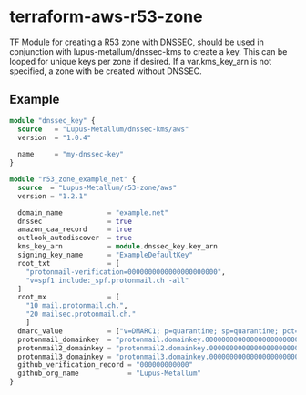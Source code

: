 # terraform-aws-r53-zone
TF Module for creating a R53 zone with DNSSEC, should be used in conjunction with lupus-metallum/dnssec-kms to create a key. This can be looped for unique keys per zone if desired. If a var.kms_key_arn is not specified, a zone with be created without DNSSEC.

## Example
``` Terraform
module "dnssec_key" {
  source   = "Lupus-Metallum/dnssec-kms/aws"
  version  = "1.0.4"
  
  name     = "my-dnssec-key"
}

module "r53_zone_example_net" {
  source  = "Lupus-Metallum/r53-zone/aws"
  version = "1.2.1"

  domain_name           = "example.net"
  dnssec                = true
  amazon_caa_record     = true
  outlook_autodiscover  = true
  kms_key_arn           = module.dnssec_key.key_arn
  signing_key_name      = "ExampleDefaultKey"
  root_txt              = [
    "protonmail-verification=0000000000000000000000",
    "v=spf1 include:_spf.protonmail.ch -all"
  ]
  root_mx               = [
    "10 mail.protonmail.ch.",
    "20 mailsec.protonmail.ch."
    ]
  dmarc_value           = ["v=DMARC1; p=quarantine; sp=quarantine; pct=100; rua=mailto:dmarc@example.net"]
  protonmail_domainkey  = "protonmail.domainkey.00000000000000000000000000000000000000000000000000000.domains.proton.ch."
  protonmail2_domainkey = "protonmail2.domainkey.00000000000000000000000000000000000000000000000000000.domains.proton.ch."
  protonmail3_domainkey = "protonmail3.domainkey.00000000000000000000000000000000000000000000000000000.domains.proton.ch."
  github_verification_record = "000000000000"
  github_org_name            = "Lupus-Metallum"
}
```
